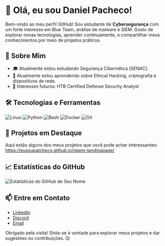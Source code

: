 # 👋 Olá, eu sou Daniel Pacheco!

Bem-vindo ao meu perfil GitHub! Sou estudante de **Cybersegurança** com um forte interesse em Blue Team, análise de malware e SIEM. Gosto de explorar novas tecnologias, aprender continuamente, e compartilhar meus conhecimentos por meio de projetos práticos.

## 🚀 Sobre Mim
- 🎓 Atualmente estou estudando Segurança Cibernética [SENAC].
- 📖 Atualmente estou aprendendo sobre Ethical Hacking, criptografia e dispositivos de rede.
- 🌱 Interesses futuros: HTB Certified Defense Security Analyst

## 🛠️ Tecnologias e Ferramentas
![Linux](https://img.shields.io/badge/-Linux-333333?style=flat&logo=linux)
![Python](https://img.shields.io/badge/-Python-333333?style=flat&logo=python)
![Bash](https://img.shields.io/badge/-Bash-333333?style=flat&logo=gnubash)
![Docker](https://img.shields.io/badge/-Docker-333333?style=flat&logo=docker)
![Git](https://img.shields.io/badge/-Git-333333?style=flat&logo=git)

## 🌟 Projetos em Destaque
Aqui estão alguns dos meus projetos que você pode achar interessantes:
https://eusoupatcheco.github.io/npem-landingpage/

<!-- 
- 🔒 **[Projeto 1](link_do_projeto)**: Análise de Vulnerabilidades em Ambientes Linux – Ferramenta personalizada para identificar e categorizar vulnerabilidades.
- 🔐 **[Projeto 2](link_do_projeto)**: Sistema de Monitoramento de Segurança para Redes – Monitoramento de atividades suspeitas e prevenção de intrusões.
- 🛡️ **[Projeto 3](link_do_projeto)**: Scripts de Automação para Segurança no Linux – Conjunto de scripts para aumentar a segurança em servidores Linux.
-->

## 📈 Estatísticas do GitHub
![Estatísticas do GitHub de Seu Nome](https://github-readme-stats.vercel.app/api?username=eusoupatcheco&show_icons=true&hide_title=true&theme=radical)

## 📫 Entre em Contato
- [LinkedIn](https://www.linkedin.com/in/daniel-pacheco-vieira-cysec/)
- [Discord](o.homem_macaco)
- [Email](dpv_danpacheco@protonmail.com)

Obrigado pela visita! Sinta-se à vontade para explorar meus projetos e dar sugestões ou contribuições. 😊
